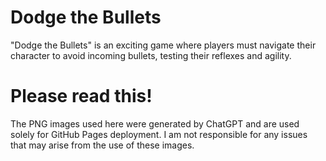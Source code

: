 # Dodge the Bullets
"Dodge the Bullets" is an exciting game where players must navigate their character to avoid incoming bullets, testing their reflexes and agility.

# Please read this!
The PNG images used here were generated by ChatGPT and are used solely for GitHub Pages deployment. I am not responsible for any issues that may arise from the use of these images.
